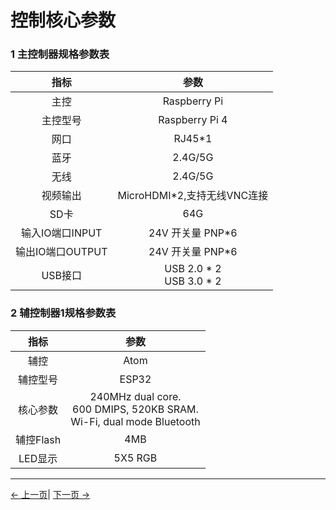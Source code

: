 # 控制核心参数
### 1 主控制器规格参数表

| 指标            | 参数         |
| :---------------: | :----------------: |
| 主控     | Raspberry Pi    |
| 主控型号 | Raspberry Pi 4            |
| 网口            | RJ45*1 |
| 蓝牙     | 2.4G/5G          |
| 无线       | 2.4G/5G            |
| 视频输出      | MicroHDMI*2,支持无线VNC连接    |
| SD卡       |64G |
| 输入IO端口INPUT       | 24V 开关量 PNP*6 |
| 输出IO端口OUTPUT       | 24V 开关量 PNP*6 |
| USB接口      | USB 2.0 * 2 <br>USB 3.0 * 2|

### 2 辅控制器1规格参数表

| 指标            | 参数          |
| :--------------: | :----------------: |
| 辅控 | Atom              |
| 辅控型号 | ESP32       |
| 核心参数 | 240MHz dual core. <br> 600 DMIPS, 520KB SRAM. <br> Wi-Fi, dual mode Bluetooth |
| 辅控Flash | 4MB                |
| LED显示 | 5X5 RGB |

---

[← 上一页](../2-ProductFeature/2.1-MachineSpecification.md)| [下一页 →](../2-ProductFeature/2.3-MechanicalStructureParameter.md)
